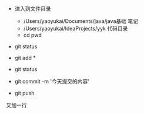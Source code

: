 



* 进入到文件目录
  * /Users/yaoyukai/Documents/java/java基础  笔记
  * /Users/yaoyukai/IdeaProjects/yyk    代码目录
  * cd  pwd 
* git status

* git add *
* git status
* git commit -m '今天提交的内容'
* git push

又加一行
